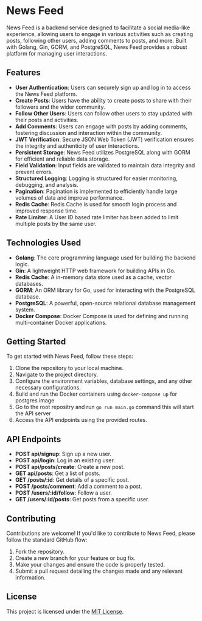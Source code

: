 # News Feed

News Feed is a backend service designed to facilitate a social media-like experience, allowing users to engage in various activities such as creating posts, following other users, adding comments to posts, and more. Built with Golang, Gin, GORM, and PostgreSQL, News Feed provides a robust platform for managing user interactions.

## Features

- **User Authentication**: Users can securely sign up and log in to access the News Feed platform.
- **Create Posts**: Users have the ability to create posts to share with their followers and the wider community.
- **Follow Other Users**: Users can follow other users to stay updated with their posts and activities.
- **Add Comments**: Users can engage with posts by adding comments, fostering discussion and interaction within the community.
- **JWT Verification**: Secure JSON Web Token (JWT) verification ensures the integrity and authenticity of user interactions.
- **Persistent Storage**: News Feed utilizes PostgreSQL along with GORM for efficient and reliable data storage.
- **Field Validation**: Input fields are validated to maintain data integrity and prevent errors.
- **Structured Logging**: Logging is structured for easier monitoring, debugging, and analysis.
- **Pagination**: Pagination is implemented to efficiently handle large volumes of data and improve performance.
- **Redis Cache**: Redis Cache is used for smooth login process and improved response time.
- **Rate Limiter**: A User ID based rate limiter has been added to limit multiple posts by the same user. 


## Technologies Used

- **Golang**: The core programming language used for building the backend logic.
- **Gin**: A lightweight HTTP web framework for building APIs in Go.
- **Redis Cache**: A in-memory data store used as a cache, vector databases.
- **GORM**: An ORM library for Go, used for interacting with the PostgreSQL database.
- **PostgreSQL**: A powerful, open-source relational database management system.
- **Docker Compose**: Docker Compose is used for defining and running multi-container Docker applications.

## Getting Started

To get started with News Feed, follow these steps:

1. Clone the repository to your local machine.
2. Navigate to the project directory.
3. Configure the environment variables, database settings, and any other necessary configurations.
4. Build and run the Docker containers using `docker-compose up` for postgres image
5. Go to the root repositry and run `go run main.go` command this will start the API server
5. Access the API endpoints using the provided routes.

## API Endpoints

- **POST api/signup**: Sign up a new user.
- **POST api/login**: Log in an existing user.
- **POST api/posts/create**: Create a new post.
- **GET api/posts**: Get a list of posts.
- **GET /posts/:id**: Get details of a specific post.
- **POST /posts/comment**: Add a comment to a post.
- **POST /users/:id/follow**: Follow a user.
- **GET /users/:id/posts**: Get posts from a specific user.


## Contributing

Contributions are welcome! If you'd like to contribute to News Feed, please follow the standard GitHub flow:

1. Fork the repository.
2. Create a new branch for your feature or bug fix.
3. Make your changes and ensure the code is properly tested.
4. Submit a pull request detailing the changes made and any relevant information.

## License

This project is licensed under the [MIT License](LICENSE).


